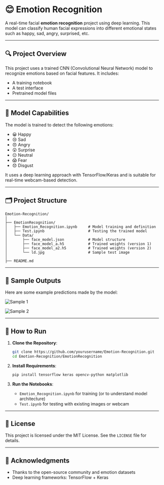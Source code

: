 # 😊 Emotion Recognition

A real-time facial **emotion recognition** project using deep learning. This model can classify human facial expressions into different emotional states such as happy, sad, angry, surprised, etc.

---

## 🔍 Project Overview

This project uses a trained CNN (Convolutional Neural Network) model to recognize emotions based on facial features. It includes:
- A training notebook
- A test interface
- Pretrained model files

---

## 🧠 Model Capabilities

The model is trained to detect the following emotions:
- 😀 Happy
- 😢 Sad
- 😠 Angry
- 😲 Surprise
- 😐 Neutral
- 😱 Fear
- 😞 Disgust

It uses a deep learning approach with TensorFlow/Keras and is suitable for real-time webcam-based detection.

---

## 🗂️ Project Structure

```
Emotion-Recognition/
│
├── EmotionRecognition/
│   ├── Emotion_Recognition.ipynb     # Model training and definition
│   ├── Test.ipynb                    # Testing the trained model
│   └── Data/
│       ├── face_model.json           # Model structure
│       ├── face_model_a.h5           # Trained weights (version 1)
│       ├── face_model_a2.h5          # Trained weights (version 2)
│       └── ld.jpg                    # Sample test image
│
├── README.md
```

---

## 🎯 Sample Outputs

Here are some example predictions made by the model:

![Sample 1](https://github.com/altanulaszohre/Emotion-Recognition/assets/111522957/8f009fa0-8f7f-4d91-9821-f997eb5fc206)

![Sample 2](https://github.com/altanulaszohre/Emotion-Recognition/assets/111522957/2234b340-9714-450f-8280-dd54d7ee7da9)

---

## 🚀 How to Run

1. **Clone the Repository**:
   ```bash
   git clone https://github.com/yourusername/Emotion-Recognition.git
   cd Emotion-Recognition/EmotionRecognition
   ```

2. **Install Requirements**:
   ```bash
   pip install tensorflow keras opencv-python matplotlib
   ```

3. **Run the Notebooks**:
   - `Emotion_Recognition.ipynb` for training (or to understand model architecture)
   - `Test.ipynb` for testing with existing images or webcam

---

## 📄 License

This project is licensed under the MIT License. See the `LICENSE` file for details.

---

## 🙌 Acknowledgments

- Thanks to the open-source community and emotion datasets
- Deep learning frameworks: TensorFlow + Keras
